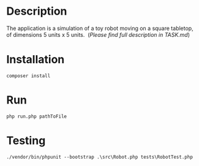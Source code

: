 # Description
The application is a simulation of a toy robot moving on a square tabletop, of dimensions 5 units x 5 units.  (_Please find full description in TASK.md_)

# Installation

```
composer install
```

# Run

```
php run.php pathToFile
```

# Testing

```
./vendor/bin/phpunit --bootstrap .\src\Robot.php tests\RobotTest.php
```